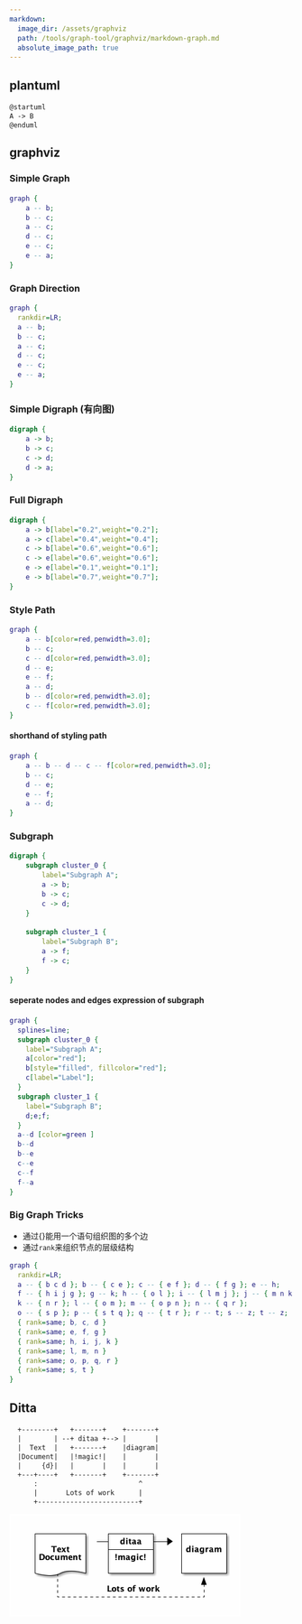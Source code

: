 ```yaml
---
markdown:
  image_dir: /assets/graphviz
  path: /tools/graph-tool/graphviz/markdown-graph.md
  absolute_image_path: true
---
```


## plantuml

```puml {filename="graphviz-markdown-plantuml.png"}
@startuml
A -> B
@enduml
```

## graphviz

### Simple Graph

```dot {filename="graphviz-simple-graph.png"}
graph {
    a -- b;
    b -- c;
    a -- c;
    d -- c;
    e -- c;
    e -- a;
}
```

### Graph Direction

```dot {filename="graphviz-graph-direction.png"}
graph {
  rankdir=LR;
  a -- b;
  b -- c;
  a -- c;
  d -- c;
  e -- c;
  e -- a;
}
```

### Simple Digraph (有向图)

```dot {filename="graphviz-simple-digraph.png" engine="neato"}
digraph {
    a -> b;
    b -> c;
    c -> d;
    d -> a;
}
```

### Full Digraph

```dot {filename="graphviz-full-digraph.png"}
digraph {
    a -> b[label="0.2",weight="0.2"];
    a -> c[label="0.4",weight="0.4"];
    c -> b[label="0.6",weight="0.6"];
    c -> e[label="0.6",weight="0.6"];
    e -> e[label="0.1",weight="0.1"];
    e -> b[label="0.7",weight="0.7"];
}
```

### Style Path

```dot {filename="graphviz-style-path.png"}
graph {
    a -- b[color=red,penwidth=3.0];
    b -- c;
    c -- d[color=red,penwidth=3.0];
    d -- e;
    e -- f;
    a -- d;
    b -- d[color=red,penwidth=3.0];
    c -- f[color=red,penwidth=3.0];
}
```

#### shorthand of styling path

```dot {filename="graphviz-style-path-shorthand.png"}
graph {
    a -- b -- d -- c -- f[color=red,penwidth=3.0];
    b -- c;
    d -- e;
    e -- f;
    a -- d;
}
```

### Subgraph

```dot {filename="graphviz-subgraph.png"}
digraph {
    subgraph cluster_0 {
        label="Subgraph A";
        a -> b;
        b -> c;
        c -> d;
    }

    subgraph cluster_1 {
        label="Subgraph B";
        a -> f;
        f -> c;
    }
}
```

#### seperate nodes and edges expression of subgraph

```dot {filename="graphviz-subgraph-seperate-node-edge.png"}
graph {
  splines=line;
  subgraph cluster_0 {
    label="Subgraph A";
    a[color="red"];
    b[style="filled", fillcolor="red"];
    c[label="Label"];
  }
  subgraph cluster_1 {
    label="Subgraph B";
    d;e;f;
  }
  a--d [color=green ]
  b--d
  b--e
  c--e
  c--f
  f--a
}
```

### Big Graph Tricks

- 通过{}能用一个语句组织图的多个边
- 通过`rank`来组织节点的层级结构

```dot {filename="graphviz-big-graph-tricks.png"}
graph {
  rankdir=LR;
  a -- { b c d }; b -- { c e }; c -- { e f }; d -- { f g }; e -- h;
  f -- { h i j g }; g -- k; h -- { o l }; i -- { l m j }; j -- { m n k };
  k -- { n r }; l -- { o m }; m -- { o p n }; n -- { q r };
  o -- { s p }; p -- { s t q }; q -- { t r }; r -- t; s -- z; t -- z;
  { rank=same; b, c, d }
  { rank=same; e, f, g }
  { rank=same; h, i, j, k }
  { rank=same; l, m, n }
  { rank=same; o, p, q, r }
  { rank=same; s, t }
}
```

## Ditta

```ditaa {filename="ditta.png" cmd=true args=["-E"]}
  +--------+   +-------+    +-------+
  |        | --+ ditaa +--> |       |
  |  Text  |   +-------+    |diagram|
  |Document|   |!magic!|    |       |
  |     {d}|   |       |    |       |
  +---+----+   +-------+    +-------+
      :                         ^
      |       Lots of work      |
      +-------------------------+
```

![](/assets/ditta.png)
